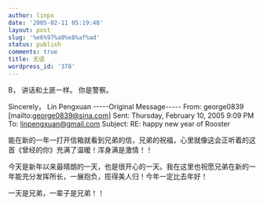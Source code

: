```yaml
---
author: linpx
date: '2005-02-11 05:19:48'
layout: post
slug: '%e6%97%a0%e8%af%ad'
status: publish
comments: true
title: 无语
wordpress_id: '378'
---
```


B， 讲话和土匪一样。 你是警察。

Sincerely， Lin Pengxuan -----Original Message----- From: george0839
[mailto:george0839@sina.com] Sent: Thursday, February 10, 2005 9:09 PM To:
linpengxuan@gmail.com Subject: RE: happy new year of Rooster

能在新的一年一打开信箱就看到兄弟的信，兄弟的祝福，心里就像这会正听着的这首《曾经的你》充满了温暖！浑身满是激情！！

今天是新年以来最晴朗的一天，也是很开心的一天。我在这里也祝愿兄弟在新的一年能充分发挥所长，一展抱负，揽得美人归！今年一定比去年好！

一天是兄弟，一辈子是兄弟！！

